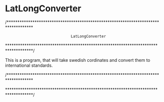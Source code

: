 # LatLongConverter

/************************************************************************************

								  LatLongConverter
								  
************************************************************************************/

This is a program, that will take swedish cordinates and convert them to international
standards. 



/************************************************************************************

								

************************************************************************************/


